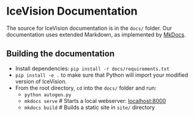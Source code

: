 # IceVision Documentation

The source for IceVision documentation is in the `docs/` folder.
Our documentation uses extended Markdown, as implemented by [MkDocs](http://mkdocs.org).

## Building the documentation

- Install dependencies: `pip install -r docs/requirements.txt`
- `pip install -e .` to make sure that Python will import your modified version of IceVision.
- From the root directory, `cd` into the `docs/` folder and run:
    - `python autogen.py`
    - `mkdocs serve`    # Starts a local webserver:  [localhost:8000](http://localhost:8000)
    - `mkdocs build`    # Builds a static site in `site/` directory
